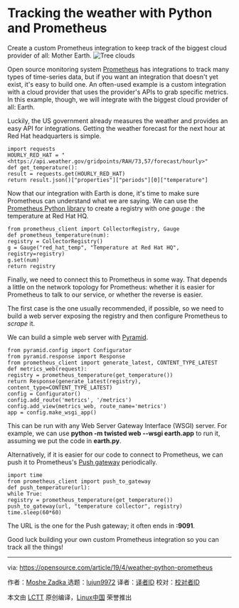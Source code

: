 [#]: collector: (lujun9972)
[#]: translator: ( )
[#]: reviewer: ( )
[#]: publisher: ( )
[#]: url: ( )
[#]: subject: (Tracking the weather with Python and Prometheus)
[#]: via: (https://opensource.com/article/19/4/weather-python-prometheus)
[#]: author: (Moshe Zadka  https://opensource.com/users/moshez)

Tracking the weather with Python and Prometheus
======
Create a custom Prometheus integration to keep track of the biggest
cloud provider of all: Mother Earth.
![Tree clouds][1]

Open source monitoring system [Prometheus][2] has integrations to track many types of time-series data, but if you want an integration that doesn't yet exist, it's easy to build one. An often-used example is a custom integration with a cloud provider that uses the provider's APIs to grab specific metrics. In this example, though, we will integrate with the biggest cloud provider of all: Earth.

Luckily, the US government already measures the weather and provides an easy API for integrations. Getting the weather forecast for the next hour at Red Hat headquarters is simple.


```
import requests
HOURLY_RED_HAT = "<https://api.weather.gov/gridpoints/RAH/73,57/forecast/hourly>"
def get_temperature():
result = requests.get(HOURLY_RED_HAT)
return result.json()["properties"]["periods"][0]["temperature"]
```

Now that our integration with Earth is done, it's time to make sure Prometheus can understand what we are saying. We can use the [Prometheus Python library][3] to create a registry with one _gauge_ : the temperature at Red Hat HQ.


```
from prometheus_client import CollectorRegistry, Gauge
def prometheus_temperature(num):
registry = CollectorRegistry()
g = Gauge("red_hat_temp", "Temperature at Red Hat HQ", registry=registry)
g.set(num)
return registry
```

Finally, we need to connect this to Prometheus in some way. That depends a little on the network topology for Prometheus: whether it is easier for Prometheus to talk to our service, or whether the reverse is easier.

The first case is the one usually recommended, if possible, so we need to build a web server exposing the registry and then configure Prometheus to _scrape_ it.

We can build a simple web server with [Pyramid][4].


```
from pyramid.config import Configurator
from pyramid.response import Response
from prometheus_client import generate_latest, CONTENT_TYPE_LATEST
def metrics_web(request):
registry = prometheus_temperature(get_temperature())
return Response(generate_latest(registry),
content_type=CONTENT_TYPE_LATEST)
config = Configurator()
config.add_route('metrics', '/metrics')
config.add_view(metrics_web, route_name='metrics')
app = config.make_wsgi_app()
```

This can be run with any Web Server Gateway Interface (WSGI) server. For example, we can use **python -m twisted web --wsgi earth.app** to run it, assuming we put the code in **earth.py**.

Alternatively, if it is easier for our code to connect to Prometheus, we can push it to Prometheus's [Push gateway][5] periodically.


```
import time
from prometheus_client import push_to_gateway
def push_temperature(url):
while True:
registry = prometheus_temperature(get_temperature())
push_to_gateway(url, "temperature collector", registry)
time.sleep(60*60)
```

The URL is the one for the Push gateway; it often ends in **:9091**.

Good luck building your own custom Prometheus integration so you can track all the things!

--------------------------------------------------------------------------------

via: https://opensource.com/article/19/4/weather-python-prometheus

作者：[Moshe Zadka ][a]
选题：[lujun9972][b]
译者：[译者ID](https://github.com/译者ID)
校对：[校对者ID](https://github.com/校对者ID)

本文由 [LCTT](https://github.com/LCTT/TranslateProject) 原创编译，[Linux中国](https://linux.cn/) 荣誉推出

[a]: https://opensource.com/users/moshez
[b]: https://github.com/lujun9972
[1]: https://opensource.com/sites/default/files/styles/image-full-size/public/lead-images/life_tree_clouds.png?itok=b_ftihhP (Tree clouds)
[2]: https://prometheus.io/
[3]: https://github.com/prometheus/client_python
[4]: https://trypyramid.com/
[5]: https://github.com/prometheus/pushgateway
